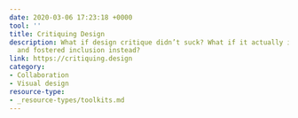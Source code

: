 ```yaml
---
date: 2020-03-06 17:23:18 +0000
tool: ''
title: Critiquing Design
description: What if design critique didn’t suck? What if it actually improved design
  and fostered inclusion instead?
link: https://critiquing.design
category:
- Collaboration
- Visual design
resource-type: 
- _resource-types/toolkits.md
---
```

